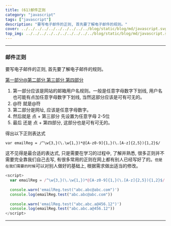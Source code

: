 ```yaml
---
title: (61)邮件正则
category: "javascript"
tags: ["javascript"]
description: "要写电子邮件的正则, 首先要了解电子邮件的规则。"
cover: ../../../../../../../../../../blog/static/blog/md/javascript.svg
top_img: ../../../../../../../../../../blog/static/blog/md/javascript.svg
---
```


***

### 邮件正则

要写电子邮件的正则, 首先要了解电子邮件的规则。

第一部分@第二部分.第三部分.第四部分

1. 第一部分应该是网站的邮箱用户名规则。一般是任意字母数字下划线, 用户名也可能有点加任意字母数字下划线, 当然这部分应该是可有可无的。
2. @符 就是@符
3. 第二部分是网址, 应该是任意字母数字。
4. 然后就是 点 + 第三部分 先设置为任意字母 2-5位
5. 最后 还是 点 + 第四部分, 这部分也是可有可无的。

得出以下正则表达式

    var emailReg = /^\w{3,}(\.\w{1,})*@[A-z0-9]{1,}(\.[A-z]{2,5}){1,2}$/


这不见得是最合适的表达式, 只是需要在学习的过程中, 了解并熟悉, 很多正则并不需要完全靠我们自己去写, 有很多常用的正则在网上都有别人已经写好了的。`但是在我们需要的时候`可以对别人做好的基础上, 根据需求做出适当的修改。


```js js
<script>
  var emailReg = /^\w{3,}(\.\w{1,})*@[A-z0-9]{1,}(\.[A-z]{2,5}){1,2}$/
  
  console.warn('emailReg.test("abc.abc@abc.com")')
  console.log(emailReg.test("abc.abc@abc.com"))
  
  console.warn('emailReg.test("abc.abc.a@456.12")')
  console.log(emailReg.test("abc.abc.a@456.12"))
</script>
```



***